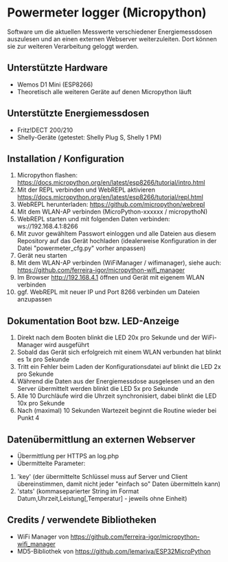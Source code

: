 # Powermeter logger (Micropython)
Software um die aktuellen Messwerte verschiedener Energiemessdosen auszulesen und an einen externen Webserver weiterzuleiten. Dort können sie zur weiteren Verarbeitung geloggt werden.

## Unterstützte Hardware
* Wemos D1 Mini (ESP8266)
* Theoretisch alle weiteren Geräte auf denen Micropython läuft

## Unterstützte Energiemessdosen
* Fritz!DECT 200/210
* Shelly-Geräte (getestet: Shelly Plug S, Shelly 1 PM)

## Installation / Konfiguration
1. Micropython flashen: https://docs.micropython.org/en/latest/esp8266/tutorial/intro.html
1. Mit der REPL verbinden und WebREPL aktivieren https://docs.micropython.org/en/latest/esp8266/tutorial/repl.html
1. WebREPL herunterladen: https://github.com/micropython/webrepl
1. Mit dem WLAN-AP verbinden (MicroPython-xxxxxx / micropythoN)
1. WebREPL starten und mit folgenden Daten verbinden: ws://192.168.4.1:8266
1. Mit zuvor gewähltem Passwort einloggen und alle Dateien aus diesem Repository auf das Gerät hochladen (idealerweise Konfiguration in der Datei "powermeter_cfg.py" vorher anpassen)
1. Gerät neu starten
1. Mit dem WLAN-AP verbinden (WiFiManager / wifimanager), siehe auch: https://github.com/ferreira-igor/micropython-wifi_manager
1. Im Browser http://192.168.4.1 öffnen und Gerät mit eigenem WLAN verbinden
1. ggf. WebREPL mit neuer IP und Port 8266 verbinden um Dateien anzupassen

## Dokumentation Boot bzw. LED-Anzeige
1. Direkt nach dem Booten blinkt die LED 20x pro Sekunde und der WiFi-Manager wird ausgeführt
1. Sobald das Gerät sich erfolgreich mit einem WLAN verbunden hat blinkt es 1x pro Sekunde
1. Tritt ein Fehler beim Laden der Konfigurationsdatei auf blinkt die LED 2x pro Sekunde
1. Während die Daten aus der Energiemessdose ausgelesen und an den Server übermittelt werden blinkt die LED 5x pro Sekunde
1. Alle 10 Durchläufe wird die Uhrzeit synchronisiert, dabei blinkt die LED 10x pro Sekunde
1. Nach (maximal) 10 Sekunden Wartezeit beginnt die Routine wieder bei Punkt 4

## Datenübermittlung an externen Webserver
* Übermittlung per HTTPS an log.php
* Übermittelte Parameter:
1. 'key' (der übermittelte Schlüssel muss auf Server und Client übereinstimmen, damit nicht jeder "einfach so" Daten übermitteln kann)
1. 'stats' (kommaseparierter String im Format Datum,Uhrzeit,Leistung[,Temperatur] - jeweils ohne Einheit)

## Credits / verwendete Bibliotheken
* WiFi Manager von https://github.com/ferreira-igor/micropython-wifi_manager
* MD5-Bibliothek von https://github.com/lemariva/ESP32MicroPython
